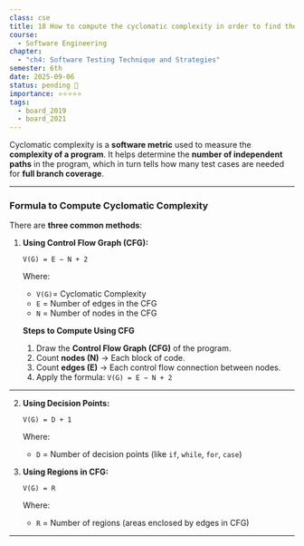 ```yaml
---
class: cse
title: 18 How to compute the cyclomatic complexity in order to find the number of independent paths with examples.
course:
  - Software Engineering
chapter:
  - "ch4: Software Testing Technique and Strategies"
semester: 6th
date: 2025-09-06
status: pending 🛑
importance: ⭐⭐⭐⭐⭐
tags:
  - board_2019
  - board_2021
---
```


Cyclomatic complexity is a **software metric** used to measure the **complexity of a program**. It helps determine the **number of independent paths** in the program, which in turn tells how many test cases are needed for **full branch coverage**.

---

### **Formula to Compute Cyclomatic Complexity**

There are **three common methods**:

1. **Using Control Flow Graph (CFG):**
    
    `V(G) = E − N + 2`
    
    Where:
    
    - `V(G)`= Cyclomatic Complexity        
    - `E` = Number of edges in the CFG
    - `N` = Number of nodes in the CFG

	**Steps to Compute Using CFG**

	1. Draw the **Control Flow Graph (CFG)** of the program.    
	2. Count **nodes (N)** → Each block of code.    
	3. Count **edges (E)** → Each control flow connection between nodes.    
	4. Apply the formula: `V(G) = E − N + 2`

---

2. **Using Decision Points:**
    
    `V(G) = D + 1`
    
    Where:
    
    - `D` = Number of decision points (like `if`, `while`, `for`, `case`)
        
3. **Using Regions in CFG:**
    
    `V(G) = R`
    
    Where:
    
    - `R` = Number of regions (areas enclosed by edges in CFG)
        

---